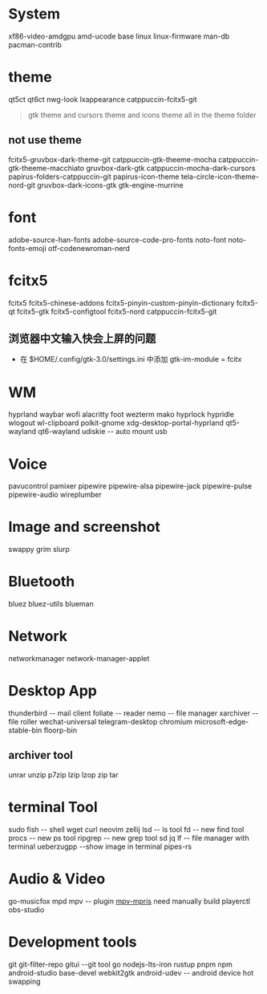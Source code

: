 # System

xf86-video-amdgpu
amd-ucode
base
linux
linux-firmware
man-db
pacman-contrib

# theme

qt5ct
qt6ct
nwg-look
lxappearance
catppuccin-fcitx5-git

> gtk theme and cursors theme and icons theme all in the theme folder

## not use theme

fcitx5-gruvbox-dark-theme-git
catppuccin-gtk-theeme-mocha
catppuccin-gtk-theeme-macchiato
gruvbox-dark-gtk
catppuccin-mocha-dark-cursors
papirus-folders-catppuccin-git
papirus-icon-theme
tela-circle-icon-theme-nord-git
gruvbox-dark-icons-gtk
gtk-engine-murrine

# font

adobe-source-han-fonts
adobe-source-code-pro-fonts
noto-font
noto-fonts-emoji
otf-codenewroman-nerd

# fcitx5

fcitx5
fcitx5-chinese-addons
fcitx5-pinyin-custom-pinyin-dictionary
fcitx5-qt
fcitx5-gtk
fcitx5-configtool
fcitx5-nord
catppuccin-fcitx5-git

## 浏览器中文输入快会上屏的问题

- 在 $HOME/.config/gtk-3.0/settings.ini 中添加 gtk-im-module = fcitx

# WM

hyprland
waybar
wofi
alacritty
foot
wezterm
mako
hyprlock
hypridle
wlogout
wl-clipboard
polkit-gnome
xdg-desktop-portal-hyprland
qt5-wayland
qt6-wayland
udiskie -- auto mount usb

# Voice

pavucontrol
pamixer
pipewire
pipewire-alsa
pipewire-jack
pipewire-pulse
pipewire-audio
wireplumber

# Image and screenshot

swappy
grim
slurp

# Bluetooth

bluez
bluez-utils
blueman

# Network

networkmanager
network-manager-applet

# Desktop App

thunderbird -- mail client
foliate -- reader
nemo -- file manager
xarchiver -- file roller
wechat-universal
telegram-desktop
chromium
microsoft-edge-stable-bin
floorp-bin

## archiver tool

unrar
unzip
p7zip
lzip
lzop
zip
tar

# terminal Tool

sudo
fish -- shell
wget
curl
neovim
zellij
lsd -- ls tool
fd -- new find tool
procs -- new ps tool
ripgrep -- new grep tool
sd
jq
lf -- file manager with terminal
ueberzugpp --show image in terminal
pipes-rs

# Audio & Video

go-musicfox
mpd
mpv -- plugin [mpv-mpris](https://github.com/hoyon/mpv-mpris) need manually build
playerctl
obs-studio

# Development tools

git
git-filter-repo
gitui --git tool
go
nodejs-lts-iron
rustup
pnpm
npm
android-studio
base-devel
webkit2gtk
android-udev -- android device hot swapping
